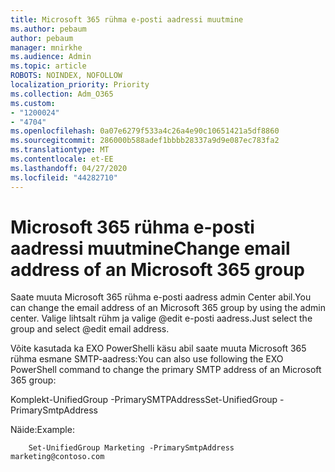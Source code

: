 ```yaml
---
title: Microsoft 365 rühma e-posti aadressi muutmine
ms.author: pebaum
author: pebaum
manager: mnirkhe
ms.audience: Admin
ms.topic: article
ROBOTS: NOINDEX, NOFOLLOW
localization_priority: Priority
ms.collection: Adm_O365
ms.custom:
- "1200024"
- "4704"
ms.openlocfilehash: 0a07e6279f533a4c26a4e90c10651421a5df8860
ms.sourcegitcommit: 286000b588adef1bbbb28337a9d9e087ec783fa2
ms.translationtype: MT
ms.contentlocale: et-EE
ms.lasthandoff: 04/27/2020
ms.locfileid: "44282710"
---
```

# <a name="change-email-address-of-an-microsoft-365-group"></a><span data-ttu-id="a39e1-102">Microsoft 365 rühma e-posti aadressi muutmine</span><span class="sxs-lookup"><span data-stu-id="a39e1-102">Change email address of an Microsoft 365 group</span></span>

<span data-ttu-id="a39e1-103">Saate muuta Microsoft 365 rühma e-posti aadress admin Center abil.</span><span class="sxs-lookup"><span data-stu-id="a39e1-103">You can change the email address of an Microsoft 365 group by using the admin center.</span></span> <span data-ttu-id="a39e1-104">Valige lihtsalt rühm ja valige @edit e-posti aadress.</span><span class="sxs-lookup"><span data-stu-id="a39e1-104">Just select the group and select @edit email address.</span></span>

<span data-ttu-id="a39e1-105">Võite kasutada ka EXO PowerShelli käsu abil saate muuta Microsoft 365 rühma esmane SMTP-aadress:</span><span class="sxs-lookup"><span data-stu-id="a39e1-105">You can also use following the EXO PowerShell command to change the primary SMTP address of an Microsoft 365 group:</span></span>

<span data-ttu-id="a39e1-106">Komplekt-UnifiedGroup <Group Name> -PrimarySMTPAddress<new SMTP Address></span><span class="sxs-lookup"><span data-stu-id="a39e1-106">Set-UnifiedGroup <Group Name> -PrimarySmtpAddress <new SMTP Address></span></span>

<span data-ttu-id="a39e1-107">Näide:</span><span class="sxs-lookup"><span data-stu-id="a39e1-107">Example:</span></span>

```
    Set-UnifiedGroup Marketing -PrimarySmtpAddress marketing@contoso.com
```
